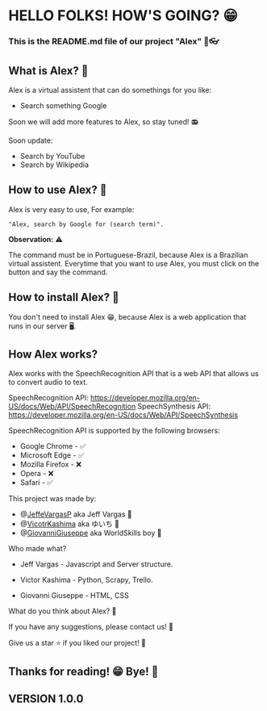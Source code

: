 # HELLO FOLKS! HOW'S GOING? 😁

### This is the README.md file of our project "Alex" 📖👓

## What is Alex? 🤔

Alex is a virtual assistent that can do somethings for you like:

* Search something Google

Soon we will add more features to Alex, so stay tuned! 📻

Soon update:

* Search by YouTube
* Search by Wikipedia

## How to use Alex? 🤔

Alex is very easy to use, For example:

``"Alex, search by Google for (search term)".``


**Observation:** ⚠️

The command must be in Portuguese-Brazil, because Alex is a Brazilian virtual assistent.
Everytime that you want to use Alex, you must click on the button and say the command.

## How to install Alex? 🤔

You don't need to install Alex 😁, because Alex is a web application that runs in our server 🖥️.

## How Alex works?

Alex works with the SpeechRecognition API that is a web API that allows us to convert audio to text.

SpeechRecognition API: https://developer.mozilla.org/en-US/docs/Web/API/SpeechRecognition
SpeechSynthesis API: https://developer.mozilla.org/en-US/docs/Web/API/SpeechSynthesis

SpeechRecognition API is supported by the following browsers:

* Google Chrome - ✅
* Microsoft Edge - ✅
* Mozilla Firefox - ❌
* Opera - ❌
* Safari - ✅

This project was made by:

* @[JeffeVargasP](https://github.com/JeffeVargasP) aka Jeff Vargas 🤠
* @[VicotrKashima](https://github.com/VictorKashima) aka ゆいち 🤠
* @[GiovanniGiuseppe](https://github.com/giogiuseppe) aka WorldSkills boy 🤠

Who made what?

* Jeff Vargas - Javascript and Server structure.

* Victor Kashima - Python, Scrapy, Trello.

* Giovanni Giuseppe - HTML, CSS

What do you think about Alex? 🤔

If you have any suggestions, please contact us! 📧


Give us a star ⭐ if you liked our project! 🤩

## Thanks for reading! 😁 Bye! 👋
## VERSION 1.0.0
